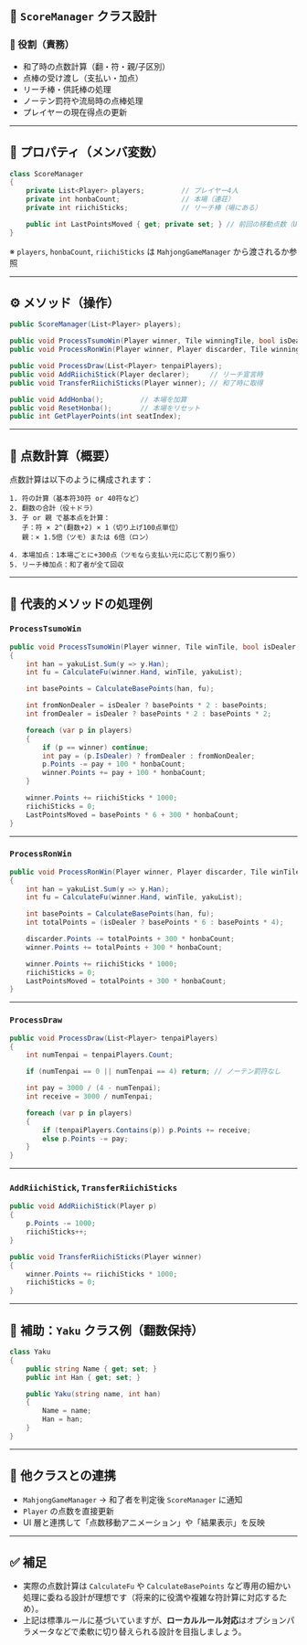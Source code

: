 ## 🧮 `ScoreManager` クラス設計

### 📌 役割（責務）

- 和了時の点数計算（翻・符・親/子区別）
- 点棒の受け渡し（支払い・加点）
- リーチ棒・供託棒の処理
- ノーテン罰符や流局時の点棒処理
- プレイヤーの現在得点の更新

---

## 🧾 プロパティ（メンバ変数）

```csharp
class ScoreManager
{
    private List<Player> players;         // プレイヤー4人
    private int honbaCount;               // 本場（連荘）
    private int riichiSticks;             // リーチ棒（場にある）

    public int LastPointsMoved { get; private set; } // 前回の移動点数（UI表示用など）
}
```

※ `players`, `honbaCount`, `riichiSticks` は `MahjongGameManager` から渡されるか参照

---

## ⚙️ メソッド（操作）

```csharp
public ScoreManager(List<Player> players);

public void ProcessTsumoWin(Player winner, Tile winningTile, bool isDealer, List<Yaku> yakuList);
public void ProcessRonWin(Player winner, Player discarder, Tile winningTile, bool isDealer, List<Yaku> yakuList);

public void ProcessDraw(List<Player> tenpaiPlayers);
public void AddRiichiStick(Player declarer);     // リーチ宣言時
public void TransferRiichiSticks(Player winner); // 和了時に取得

public void AddHonba();         // 本場を加算
public void ResetHonba();       // 本場をリセット
public int GetPlayerPoints(int seatIndex);
```

---

## 🔢 点数計算（概要）

点数計算は以下のように構成されます：

```plaintext
1. 符の計算（基本符30符 or 40符など）
2. 翻数の合計（役＋ドラ）
3. 子 or 親 で基本点を計算：
   子：符 × 2^(翻数+2) × 1（切り上げ100点単位）
   親：× 1.5倍（ツモ）または 6倍（ロン）

4. 本場加点：1本場ごとに+300点（ツモなら支払い元に応じて割り振り）
5. リーチ棒加点：和了者が全て回収
```

---

## 🧠 代表的メソッドの処理例

### `ProcessTsumoWin`

```csharp
public void ProcessTsumoWin(Player winner, Tile winTile, bool isDealer, List<Yaku> yakuList)
{
    int han = yakuList.Sum(y => y.Han);
    int fu = CalculateFu(winner.Hand, winTile, yakuList);

    int basePoints = CalculateBasePoints(han, fu);

    int fromNonDealer = isDealer ? basePoints * 2 : basePoints;
    int fromDealer = isDealer ? basePoints * 2 : basePoints * 2;

    foreach (var p in players)
    {
        if (p == winner) continue;
        int pay = (p.IsDealer) ? fromDealer : fromNonDealer;
        p.Points -= pay + 100 * honbaCount;
        winner.Points += pay + 100 * honbaCount;
    }

    winner.Points += riichiSticks * 1000;
    riichiSticks = 0;
    LastPointsMoved = basePoints * 6 + 300 * honbaCount;
}
```

---

### `ProcessRonWin`

```csharp
public void ProcessRonWin(Player winner, Player discarder, Tile winTile, bool isDealer, List<Yaku> yakuList)
{
    int han = yakuList.Sum(y => y.Han);
    int fu = CalculateFu(winner.Hand, winTile, yakuList);

    int basePoints = CalculateBasePoints(han, fu);
    int totalPoints = (isDealer ? basePoints * 6 : basePoints * 4);

    discarder.Points -= totalPoints + 300 * honbaCount;
    winner.Points += totalPoints + 300 * honbaCount;

    winner.Points += riichiSticks * 1000;
    riichiSticks = 0;
    LastPointsMoved = totalPoints + 300 * honbaCount;
}
```

---

### `ProcessDraw`

```csharp
public void ProcessDraw(List<Player> tenpaiPlayers)
{
    int numTenpai = tenpaiPlayers.Count;

    if (numTenpai == 0 || numTenpai == 4) return; // ノーテン罰符なし

    int pay = 3000 / (4 - numTenpai);
    int receive = 3000 / numTenpai;

    foreach (var p in players)
    {
        if (tenpaiPlayers.Contains(p)) p.Points += receive;
        else p.Points -= pay;
    }
}
```

---

### `AddRiichiStick`, `TransferRiichiSticks`

```csharp
public void AddRiichiStick(Player p)
{
    p.Points -= 1000;
    riichiSticks++;
}

public void TransferRiichiSticks(Player winner)
{
    winner.Points += riichiSticks * 1000;
    riichiSticks = 0;
}
```

---

## 🧩 補助：`Yaku` クラス例（翻数保持）

```csharp
class Yaku
{
    public string Name { get; set; }
    public int Han { get; set; }

    public Yaku(string name, int han)
    {
        Name = name;
        Han = han;
    }
}
```

---

## 🔁 他クラスとの連携

- `MahjongGameManager` → 和了者を判定後 `ScoreManager` に通知
- `Player` の点数を直接更新
- UI 層と連携して「点数移動アニメーション」や「結果表示」を反映

---

## ✅ 補足

- 実際の点数計算は `CalculateFu` や `CalculateBasePoints` など専用の細かい処理に委ねる設計が理想です（将来的に役満や複雑な符計算に対応するため）。
- 上記は標準ルールに基づいていますが、**ローカルルール対応**はオプションパラメータなどで柔軟に切り替えられる設計を目指しましょう。

